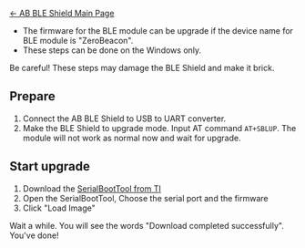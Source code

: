 [← AB BLE Shield Main Page](BLEShield.md)

  - The firmware for the BLE module can be upgrade if the device name
    for BLE module is "ZeroBeacon".
  - These steps can be done on the Windows only.

Be careful\! These steps may damage the BLE Shield and make it brick.

## Prepare

1.  Connect the AB BLE Shield to USB to UART converter.
2.  Make the BLE Shield to upgrade mode. Input AT command `AT+SBLUP`.
    The module will not work as normal now and wait for upgrade.

## Start upgrade

1.  Download the [SerialBootTool from
    TI](http://processors.wiki.ti.com/images/6/64/SerialBootTool_1_3_2.zip)
2.  Open the SerialBootTool, Choose the serial port and the firmware
3.  Click "Load Image"

Wait a while. You will see the words "Download completed successfully".
You've done\!